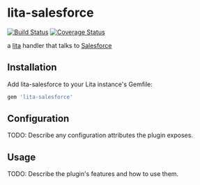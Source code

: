 # lita-salesforce

[![Build Status](https://travis-ci.org/chulkilee/lita-salesforce.png?branch=master)](https://travis-ci.org/chulkilee/lita-salesforce)
[![Coverage Status](https://coveralls.io/repos/chulkilee/lita-salesforce/badge.png)](https://coveralls.io/r/chulkilee/lita-salesforce)

a [lita](https://www.lita.io/) handler that talks to [Salesforce](https://www.salesforce.com/)

## Installation

Add lita-salesforce to your Lita instance's Gemfile:

``` ruby
gem 'lita-salesforce'
```

## Configuration

TODO: Describe any configuration attributes the plugin exposes.

## Usage

TODO: Describe the plugin's features and how to use them.

